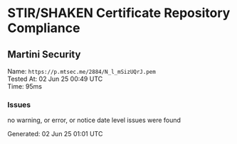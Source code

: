 # STIR/SHAKEN Certificate Repository Compliance

## Martini Security

Name: `https://p.mtsec.me/2884/N_l_mSizUQrJ.pem`\
Tested At: 02 Jun 25 00:49 UTC\
Time: 95ms

### Issues

no warning, or error, or notice date level issues were found

Generated: 02 Jun 25 01:01 UTC